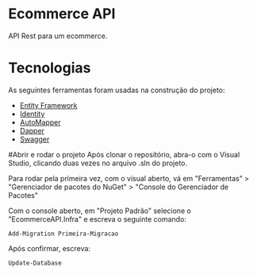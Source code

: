 # Ecommerce API
API Rest para um ecommerce.

# Tecnologias

As seguintes ferramentas foram usadas na construção do projeto:

- [Entity Framework](https://docs.microsoft.com/pt-br/ef/core/what-is-new/ef-core-5.0/whatsnew)
- [Identity](https://docs.microsoft.com/pt-br/aspnet/core/security/authentication/identity?view=aspnetcore-6.0&tabs=visual-studio)
- [AutoMapper](https://automapper.org/)
- [Dapper](https://github.com/DapperLib/Dapper)
- [Swagger](https://swagger.io/)

#Abrir e rodar o projeto
Após clonar o repositório, abra-o com o Visual Studio, clicando duas vezes no arquivo .sln do projeto.

Para rodar pela primeira vez, com o visual aberto, vá em "Ferramentas" > "Gerenciador de pacotes do NuGet" > "Console do Gerenciador de Pacotes"

Com o console aberto, em "Projeto Padrão" selecione o "EcommerceAPI.Infra" e escreva o seguinte comando:

```
Add-Migration Primeira-Migracao
```

Após confirmar, escreva:

```
Update-Database
```
